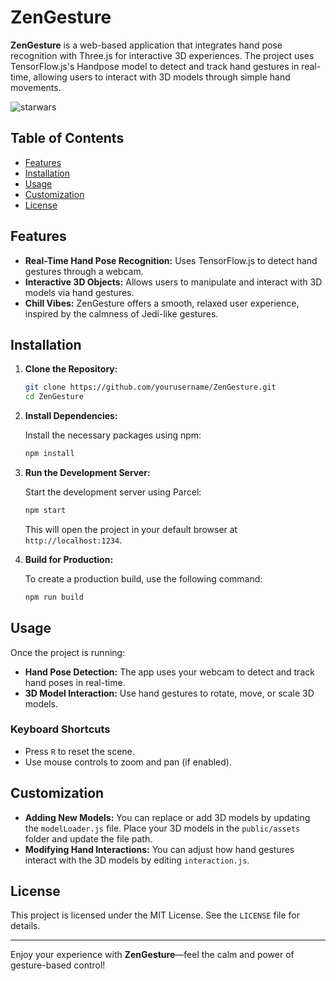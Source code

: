 

# ZenGesture

**ZenGesture** is a web-based application that integrates hand pose recognition with Three.js for interactive 3D experiences. The project uses TensorFlow.js's Handpose model to detect and track hand gestures in real-time, allowing users to interact with 3D models through simple hand movements.

![starwars](https://github.com/user-attachments/assets/7fb0f638-b0f3-4c97-8ec4-7d25302d9518)



## Table of Contents

- [Features](#features)
- [Installation](#installation)
- [Usage](#usage)
- [Customization](#customization)
- [License](#license)

## Features

- **Real-Time Hand Pose Recognition:** Uses TensorFlow.js to detect hand gestures through a webcam.
- **Interactive 3D Objects:** Allows users to manipulate and interact with 3D models via hand gestures.
- **Chill Vibes:** ZenGesture offers a smooth, relaxed user experience, inspired by the calmness of Jedi-like gestures.

## Installation

1. **Clone the Repository:**

   ```bash
   git clone https://github.com/yourusername/ZenGesture.git
   cd ZenGesture
   ```

2. **Install Dependencies:**

   Install the necessary packages using npm:

   ```bash
   npm install
   ```

3. **Run the Development Server:**

   Start the development server using Parcel:

   ```bash
   npm start
   ```

   This will open the project in your default browser at `http://localhost:1234`.

4. **Build for Production:**

   To create a production build, use the following command:

   ```bash
   npm run build
   ```

## Usage

Once the project is running:

- **Hand Pose Detection:** The app uses your webcam to detect and track hand poses in real-time.
- **3D Model Interaction:** Use hand gestures to rotate, move, or scale 3D models.

### Keyboard Shortcuts

- Press `R` to reset the scene.
- Use mouse controls to zoom and pan (if enabled).

## Customization

- **Adding New Models:** You can replace or add 3D models by updating the `modelLoader.js` file. Place your 3D models in the `public/assets` folder and update the file path.
- **Modifying Hand Interactions:** You can adjust how hand gestures interact with the 3D models by editing `interaction.js`.

## License

This project is licensed under the MIT License. See the `LICENSE` file for details.

---

Enjoy your experience with **ZenGesture**—feel the calm and power of gesture-based control!
